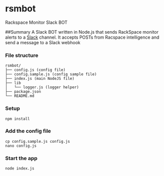 # rsmbot
Rackspace Monitor Slack BOT

##Summary
A Slack BOT written in Node.js that sends RackSpace monitor alerts to a [Slack](https://slack.com/) channel.
It accepts POSTs from Racspace intelligence and send a message to a Slack webhook

### File structure
```
rsmbot/
├── config.js (config file)
├── config.sample.js (config sample file)
├── index.js (main NodeJS file)
├── lib
│   └── logger.js (logger helper)
├── package.json
└── README.md
```

### Setup

    npm install

### Add the config file

    cp config.sample.js config.js
    nano config.js

### Start the app

	node index.js
